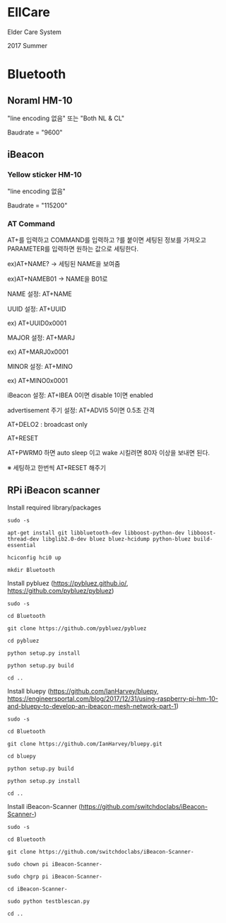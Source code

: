 # EllCare
Elder Care System

2017 Summer
# Bluetooth
## Noraml HM-10
"line encoding 없음" 또는 "Both NL & CL"

Baudrate = "9600"
## iBeacon
### Yellow sticker HM-10
"line encoding 없음"

Baudrate = "115200"
### AT Command

AT+를 입력하고 COMMAND를 입력하고 ?를 붙이면 세팅된 정보를 가져오고 PARAMETER를 입력하면 원하는 값으로 세팅한다.

ex)AT+NAME? -> 세팅된 NAME을 보여줌

ex)AT+NAMEB01 -> NAME을 B01로 

NAME 설정: AT+NAME

UUID 설정: AT+UUID

ex) AT+UUID0x0001

MAJOR 설정: AT+MARJ

ex) AT+MARJ0x0001

MINOR 설정: AT+MINO

ex) AT+MINO0x0001

iBeacon 설정: AT+IBEA 0이면 disable 1이면 enabled

advertisement 주기 설정: AT+ADVI5 5이면 0.5초 간격

AT+DELO2 : broadcast only

AT+RESET

AT+PWRM0 하면 auto sleep 이고 wake 시킬려면 80자 이상을 보내면 된다.

※ 세팅하고 한번씩 AT+RESET 해주기

## RPi iBeacon scanner
Install required library/packages
```
sudo -s

apt-get install git libbluetooth-dev libboost-python-dev libboost-thread-dev libglib2.0-dev bluez bluez-hcidump python-bluez build-essential

hciconfig hci0 up

mkdir Bluetooth
```
Install pybluez (https://pybluez.github.io/, https://github.com/pybluez/pybluez)
```
sudo -s

cd Bluetooth

git clone https://github.com/pybluez/pybluez

cd pybluez

python setup.py install

python setup.py build

cd ..
```
Install bluepy (https://github.com/IanHarvey/bluepy, https://engineersportal.com/blog/2017/12/31/using-raspberry-pi-hm-10-and-bluepy-to-develop-an-ibeacon-mesh-network-part-1)
```
sudo -s

cd Bluetooth

git clone https://github.com/IanHarvey/bluepy.git

cd bluepy

python setup.py build

python setup.py install

cd ..
```
Install iBeacon-Scanner (https://github.com/switchdoclabs/iBeacon-Scanner-)
```
sudo -s

cd Bluetooth

git clone https://github.com/switchdoclabs/iBeacon-Scanner-

sudo chown pi iBeacon-Scanner-

sudo chgrp pi iBeacon-Scanner-

cd iBeacon-Scanner-

sudo python testblescan.py

cd ..
```

